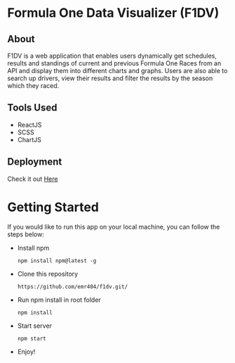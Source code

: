 # Formula One Data Visualizer (F1DV)

## About
F1DV is a web application that enables users dynamically get schedules, results and standings of current and previous Formula One Races from an API and display them into different charts and graphs. Users are also able to search up drivers, view their results and filter the results by the season which they raced. 
## Tools Used
+ ReactJS
+ SCSS
+ ChartJS

## Deployment
Check it out [Here](https://f1dv.netlify.app)



# Getting Started
If you would like to run this app on your local machine, you can follow the steps below:

+ Install npm

    `npm install npm@latest -g `

+ Clone this repository

    `https://github.com/emr404/f1dv.git/`

+ Run npm install in root folder

    `npm install`

+ Start server

    `npm start`

+ Enjoy!
